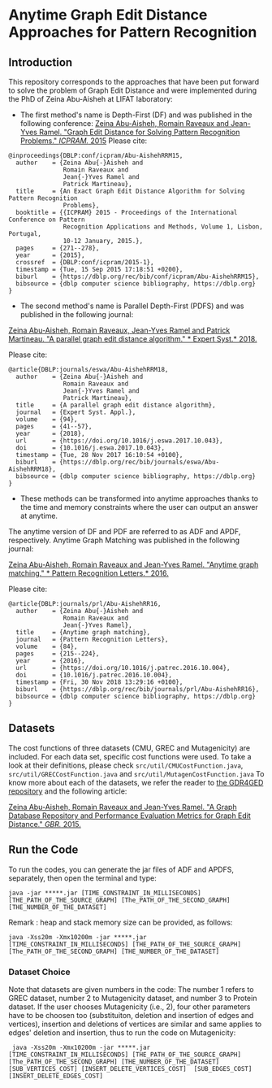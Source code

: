 # Anytime Graph Edit Distance Approaches for Pattern Recognition

## Introduction

This repository corresponds to the approaches that have been put forward to solve the problem of Graph Edit Distance and were implemented during the PhD of Zeina Abu-Aisheh at LIFAT laboratory:

- The first method's name is Depth-First (DF) and was published in the following conference:
[Zeina Abu-Aisheh, Romain Raveaux and Jean-Yves Ramel. "Graph Edit Distance for Solving Pattern Recognition Problems." *ICPRAM.* 2015](http://www.rfai.li.univ-tours.fr/PagesPerso/zabuaisheh/documents/icpram.pdf)
Please cite:
 
```
@inproceedings{DBLP:conf/icpram/Abu-AishehRRM15,
  author    = {Zeina Abu{-}Aisheh and
               Romain Raveaux and
               Jean{-}Yves Ramel and
               Patrick Martineau},
  title     = {An Exact Graph Edit Distance Algorithm for Solving Pattern Recognition
               Problems},
  booktitle = {{ICPRAM} 2015 - Proceedings of the International Conference on Pattern
               Recognition Applications and Methods, Volume 1, Lisbon, Portugal,
               10-12 January, 2015.},
  pages     = {271--278},
  year      = {2015},
  crossref  = {DBLP:conf/icpram/2015-1},
  timestamp = {Tue, 15 Sep 2015 17:18:51 +0200},
  biburl    = {https://dblp.org/rec/bib/conf/icpram/Abu-AishehRRM15},
  bibsource = {dblp computer science bibliography, https://dblp.org}
}
```

- The second method's name is Parallel Depth-First (PDFS) and was published in the following journal:

[Zeina Abu-Aisheh, Romain Raveaux, Jean-Yves Ramel and Patrick Martineau. "A parallel graph edit distance algorithm." * Expert Syst.* 2018.](http://www.rfai.li.univ-tours.fr/PagesPerso/zabuaisheh/documents/ESW2018-Zeina.pdf)

Please cite: 

```
@article{DBLP:journals/eswa/Abu-AishehRRM18,
  author    = {Zeina Abu{-}Aisheh and
               Romain Raveaux and
               Jean{-}Yves Ramel and
               Patrick Martineau},
  title     = {A parallel graph edit distance algorithm},
  journal   = {Expert Syst. Appl.},
  volume    = {94},
  pages     = {41--57},
  year      = {2018},
  url       = {https://doi.org/10.1016/j.eswa.2017.10.043},
  doi       = {10.1016/j.eswa.2017.10.043},
  timestamp = {Tue, 28 Nov 2017 16:10:54 +0100},
  biburl    = {https://dblp.org/rec/bib/journals/eswa/Abu-AishehRRM18},
  bibsource = {dblp computer science bibliography, https://dblp.org}
}
```

- These methods can be transformed into anytime approaches thanks to the time and memory constraints where the user can output an answer at anytime.

The anytime version of DF and PDF are referred to as ADF and APDF, respectively. Anytime Graph Matching was published in the following journal:

[Zeina Abu-Aisheh, Romain Raveaux and Jean-Yves Ramel. "Anytime graph matching." * Pattern Recognition Letters.* 2016.](https://www.sciencedirect.com/science/article/abs/pii/S0167865516302690)


Please cite: 
```
@article{DBLP:journals/prl/Abu-AishehRR16,
  author    = {Zeina Abu{-}Aisheh and
               Romain Raveaux and
               Jean{-}Yves Ramel},
  title     = {Anytime graph matching},
  journal   = {Pattern Recognition Letters},
  volume    = {84},
  pages     = {215--224},
  year      = {2016},
  url       = {https://doi.org/10.1016/j.patrec.2016.10.004},
  doi       = {10.1016/j.patrec.2016.10.004},
  timestamp = {Fri, 30 Nov 2018 13:29:16 +0100},
  biburl    = {https://dblp.org/rec/bib/journals/prl/Abu-AishehRR16},
  bibsource = {dblp computer science bibliography, https://dblp.org}
}
```




## Datasets

The cost functions of three datasets (CMU, GREC and Mutagenicity) are included. For each data set, specific cost functions were used.
To take a look at their definitions, please check ``` src/util/CMUCostFunction.java ```, ``` src/util/GRECCostFunction.java ``` and ``` src/util/MutagenCostFunction.java ```
To know more about each of the datasets, we refer the reader to [the GDR4GED repository](http://www.rfai.li.univ-tours.fr/PublicData/GDR4GED/home.html) and the following article:

[Zeina Abu-Aisheh, Romain Raveaux and Jean-Yves Ramel. "A Graph Database Repository and Performance Evaluation Metrics for Graph Edit Distance." *GBR.* 2015.](https://link.springer.com/chapter/10.1007/978-3-319-18224-7_14)



## Run the Code

To run the codes, you can generate the jar files of ADF and APDFS, separately, then open the terminal and type:


``` java -jar *****.jar [TIME_CONSTRAINT_IN_MILLISECONDS] [THE_PATH_OF_THE_SOURCE_GRAPH] [The_PATH_OF_THE_SECOND_GRAPH] [THE_NUMBER_OF_THE_DATASET] ```


  
Remark : heap and stack memory size can be provided, as follows:

 ``` java -Xss20m -Xmx10200m -jar *****.jar [TIME_CONSTRAINT_IN_MILLISECONDS] [THE_PATH_OF_THE_SOURCE_GRAPH] [The_PATH_OF_THE_SECOND_GRAPH] [THE_NUMBER_OF_THE_DATASET] ```


### Dataset Choice

Note that datasets are given numbers in the code: The number 1 refers to GREC dataset, number 2 to Mutagenicity dataset, and number 3 to Protein dataset.
If the user chooses Mutagenicity (i.e., 2), four other parameters have to be choosen too (substituiton, deletion and insertion of edges and vertices), insertion and deletions of vertices are similar and same applies to edges' deletion and insertion, thus to run the code on Mutagenicity:

 ``` java -Xss20m -Xmx10200m -jar *****.jar [TIME_CONSTRAINT_IN_MILLISECONDS] [THE_PATH_OF_THE_SOURCE_GRAPH] [The_PATH_OF_THE_SECOND_GRAPH] [THE_NUMBER_OF_THE_DATASET] [SUB_VERTICES_COST] [INSERT_DELETE_VERTICES_COST]  [SUB_EDGES_COST] [INSERT_DELETE_EDGES_COST]```
 

